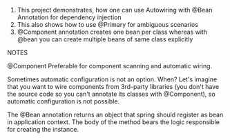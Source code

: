 1. This project demonstrates, how one can use Autowiring with @Bean Annotation for dependency injection
2. This also shows how to use @Primary for ambiguous scenarios
3. @Component annotation creates one bean per class whereas with @bean you can create multiple beans of same class explicitly


NOTES

@Component Preferable for component scanning and automatic wiring.

Sometimes automatic configuration is not an option. 
When? Let's imagine that you want to wire components from 3rd-party libraries 
(you don't have the source code so you can't annotate its classes with @Component), 
so automatic configuration is not possible.

The @Bean annotation returns an object that spring should register as bean in application context. 
The body of the method bears the logic responsible for creating the instance.